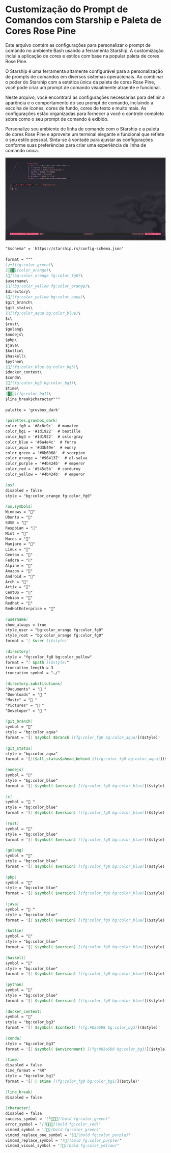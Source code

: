 # Customização do Prompt de Comandos com Starship e Paleta de Cores Rose Pine

Este arquivo contém as configurações para personalizar o prompt de comando no ambiente Bash usando a ferramenta Starship. A customização inclui a aplicação de cores e estilos com base na popular paleta de cores Rose Pine.

O Starship é uma ferramenta altamente configurável para a personalização de prompts de comandos em diversos sistemas operacionais. Ao combinar o poder do Starship com a estética única da paleta de cores Rose Pine, você pode criar um prompt de comando visualmente atraente e funcional.

Neste arquivo, você encontrará as configurações necessárias para definir a aparência e o comportamento do seu prompt de comando, incluindo a escolha de ícones, cores de fundo, cores de texto e muito mais. As configurações estão organizadas para fornecer a você o controle completo sobre como o seu prompt de comando é exibido.

Personalize seu ambiente de linha de comando com o Starship e a paleta de cores Rose Pine e aproveite um terminal elegante e funcional que reflete o seu estilo pessoal. Sinta-se à vontade para ajustar as configurações conforme suas preferências para criar uma experiência de linha de comando única.

![Mybash_custom](https://github.com/RenatoLinard/wallpaper/blob/main/screen_bash.png)

```markdown
"$schema" = 'https://starship.rs/config-schema.json'

format = """
[╭─](fg:color_green)\
[░▒▓](color_orange)\
[󰣇](bg:color_orange fg:color_fg0)\
$username\
[](bg:color_yellow fg:color_orange)\
$directory\
[](fg:color_yellow bg:color_aqua)\
$git_branch\
$git_status\
[](fg:color_aqua bg:color_blue)\
$c\
$rust\
$golang\
$nodejs\
$php\
$java\
$kotlin\
$haskell\
$python\
[](fg:color_blue bg:color_bg3)\
$docker_context\
$conda\
[](fg:color_bg3 bg:color_bg1)\
$time\
[▓▒░](fg:color_bg1)\
$line_break$character"""

palette = 'gruvbox_dark'

[palettes.gruvbox_dark]
color_fg0 = '#8c8c9c'  # manatee
color_bg1 = '#1d1922'  # bastille
color_bg3 = '#1d1922'  # oslo-gray
color_blue = '#6a4e4c'  # ferra
color_aqua = '#d3b49e'  # eunry
color_green = '#6b6068'  # scorpion
color_orange = '#964137'  # el-salva
color_purple = '#4b424b'  # emperor
color_red = '#545c5b'  # corduroy
color_yellow = '#4b424b'  # emperor

[os]
disabled = false
style = "bg:color_orange fg:color_fg0"

[os.symbols]
Windows = "󰍲"
Ubuntu = "󰕈"
SUSE = ""
Raspbian = "󰐿"
Mint = "󰣭"
Macos = "󰀵"
Manjaro = ""
Linux = "󰌽"
Gentoo = "󰣨"
Fedora = "󰣛"
Alpine = ""
Amazon = ""
Android = ""
Arch = "󰣇"
Artix = "󰣇"
CentOS = ""
Debian = "󰣚"
Redhat = "󱄛"
RedHatEnterprise = "󱄛"

[username]
show_always = true
style_user = "bg:color_orange fg:color_fg0"
style_root = "bg:color_orange fg:color_fg0"
format = '[ $user ]($style)'

[directory]
style = "fg:color_fg0 bg:color_yellow"
format = "[ $path ]($style)"
truncation_length = 3
truncation_symbol = "…/"

[directory.substitutions]
"Documents" = "󰈙 "
"Downloads" = " "
"Music" = "󰝚 "
"Pictures" = " "
"Developer" = "󰲋 "

[git_branch]
symbol = ""
style = "bg:color_aqua"
format = '[[ $symbol $branch ](fg:color_fg0 bg:color_aqua)]($style)'

[git_status]
style = "bg:color_aqua"
format = '[[($all_status$ahead_behind )](fg:color_fg0 bg:color_aqua)]($style)'

[nodejs]
symbol = ""
style = "bg:color_blue"
format = '[[ $symbol( $version) ](fg:color_fg0 bg:color_blue)]($style)'

[c]
symbol = " "
style = "bg:color_blue"
format = '[[ $symbol( $version) ](fg:color_fg0 bg:color_blue)]($style)'

[rust]
symbol = ""
style = "bg:color_blue"
format = '[[ $symbol( $version) ](fg:color_fg0 bg:color_blue)]($style)'

[golang]
symbol = ""
style = "bg:color_blue"
format = '[[ $symbol( $version) ](fg:color_fg0 bg:color_blue)]($style)'

[php]
symbol = ""
style = "bg:color_blue"
format = '[[ $symbol( $version) ](fg:color_fg0 bg:color_blue)]($style)'

[java]
symbol = " "
style = "bg:color_blue"
format = '[[ $symbol( $version) ](fg:color_fg0 bg:color_blue)]($style)'

[kotlin]
symbol = ""
style = "bg:color_blue"
format = '[[ $symbol( $version) ](fg:color_fg0 bg:color_blue)]($style)'

[haskell]
symbol = ""
style = "bg:color_blue"
format = '[[ $symbol( $version) ](fg:color_fg0 bg:color_blue)]($style)'

[python]
symbol = ""
style = "bg:color_blue"
format = '[[ $symbol( $version) ](fg:color_fg0 bg:color_blue)]($style)'

[docker_context]
symbol = ""
style = "bg:color_bg3"
format = '[[ $symbol( $context) ](fg:#83a598 bg:color_bg3)]($style)'

[conda]
style = "bg:color_bg3"
format = '[[ $symbol( $environment) ](fg:#83a598 bg:color_bg3)]($style)'

[time]
disabled = false
time_format = "%R"
style = "bg:color_bg1"
format = '[[  $time ](fg:color_fg0 bg:color_bg1)]($style)'

[line_break]
disabled = false

[character]
disabled = false
success_symbol = '[╰󰭃󰑆󰊼](bold fg:color_green)'
error_symbol = '[╰󰭃󰑆󰊼](bold fg:color_red)'
vimcmd_symbol = '[](bold fg:color_green)'
vimcmd_replace_one_symbol = '[](bold fg:color_purple)'
vimcmd_replace_symbol = '[](bold fg:color_purple)'
vimcmd_visual_symbol = '[](bold fg:color_yellow)'

